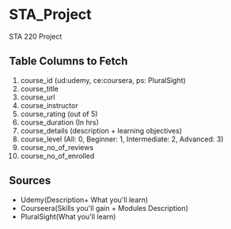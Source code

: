 # STA_Project
STA 220 Project


## Table Columns to Fetch
1. course_id (ud:udemy, ce:coursera, ps: PluralSight)
2. course_title
3. course_url
4. course_instructor
5. course_rating (out of 5)
6. course_duration (In hrs)
7. course_details (description + learning objectives)
8. course_level (All: 0, Beginner: 1, Intermediate: 2, Advanced: 3)
9. course_no_of_reviews
10. course_no_of_enrolled


## Sources
- Udemy(Description+ What you'll learn)
- Courseera(Skills you'll gain + Modules Description)
- PluralSight(What you'll learn)

